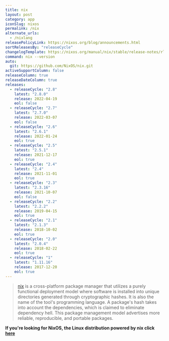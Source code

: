 ```yaml
---
title: nix
layout: post
category: app
iconSlug: nixos
permalink: /nix
alternate_urls:
  - /nixlang
releasePolicyLink: https://nixos.org/blog/announcements.html
sortReleasesBy: "releaseCycle"
changelogTemplate: https://nixos.org/manual/nix/stable/release-notes/rl-__RELEASE_CYCLE__.html
command: nix --version
auto:
  git: https://github.com/NixOS/nix.git
activeSupportColumn: false
releaseColumn: true
releaseDateColumn: true
releases:
  - releaseCycle: "2.8"
    latest: "2.8.0"
    release: 2022-04-19
    eol: false
  - releaseCycle: "2.7"
    latest: "2.7.0"
    release: 2022-03-07
    eol: false
  - releaseCycle: "2.6"
    latest: "2.6.1"
    release: 2022-01-24
    eol: true
  - releaseCycle: "2.5"
    latest: "2.5.1"
    release: 2021-12-17
    eol: true
  - releaseCycle: "2.4"
    latest: "2.4"
    release: 2021-11-01
    eol: true
  - releaseCycle: "2.3"
    latest: "2.3.16"
    release: 2021-10-07
    eol: false
  - releaseCycle: "2.2"
    latest: "2.2.2"
    release: 2019-04-15
    eol: true
  - releaseCycle: "2.1"
    latest: "2.1.3"
    release: 2018-10-02
    eol: true
  - releaseCycle: "2.0"
    latest: "2.0.4"
    release: 2018-02-22
    eol: true
  - releaseCycle: "1"
    latest: "1.11.16"
    release: 2017-12-20
    eol: true
---
```


> [nix](https://nixos.org/) is a cross-platform package manager that utilizes a purely functional deployment model where software is installed into unique directories generated through cryptographic hashes. It is also the name of the tool's programming language. A package's hash takes into account the dependencies, which is claimed to eliminate dependency hell. This package management model advertises more reliable, reproducible, and portable packages.

**If you're looking for NixOS, the Linux distribution powered by nix click [here](./nixos)**
